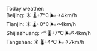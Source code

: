 Today weather:  
Beijing: ☀️   🌡️+7°C 🌬️→4km/h  
Tianjin: ☀️   🌡️+0°C 🌬️↗4km/h  
Shijiazhuang: ⛅️  🌡️+7°C 🌬️↖4km/h  
Tangshan: ☀️   🌡️+4°C 🌬️→7km/h  
